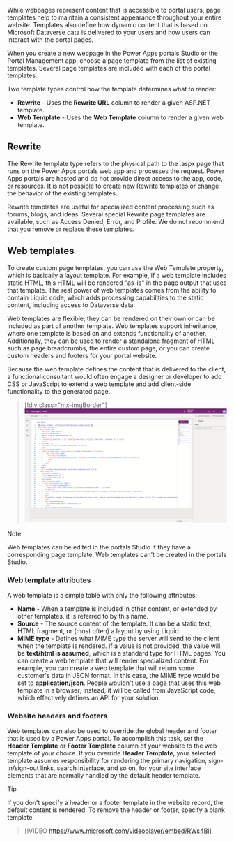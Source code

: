 While webpages represent content that is accessible to portal users, page templates help to maintain a consistent appearance throughout your entire website. Templates also define how dynamic content that is based on Microsoft Dataverse data is delivered to your users and how users can interact with the portal pages. 

When you create a new webpage in the Power Apps portals Studio or the Portal Management app, choose a page template from the list of existing templates. Several page templates are included with each of the portal templates. 

Two template types control how the template determines what to render:

- **Rewrite** - Uses the **Rewrite URL** column to render a given ASP.NET template.
- **Web Template** - Uses the **Web Template** column to render a given web template.

## Rewrite

The Rewrite template type refers to the physical path to the .aspx page that runs on the Power Apps portals web app and processes the request. Power Apps portals are hosted and do not provide direct access to the app, code, or resources. It is not possible to create new Rewrite templates or change the behavior of the existing templates.

Rewrite templates are useful for specialized content processing such as forums, blogs, and ideas. Several special Rewrite page templates are available, such as Access Denied, Error, and Profile. We do not recommend that you remove or replace these templates.

## Web templates

To create custom page templates, you can use the Web Template property, which is basically a layout template. For example, if a web template includes static HTML, this HTML will be rendered "as-is" in the page output that uses that template. The real power of web templates comes from the ability to contain Liquid code, which adds processing capabilities to the static content, including access to Dataverse data.

Web templates are flexible; they can be rendered on their own or can be included as part of another template. Web templates support inheritance, where one template is based on and extends functionality of another. Additionally, they can be used to render a standalone fragment of HTML such as page breadcrumbs, the entire custom page, or you can create custom headers and footers for your portal website.

Because the web template defines the content that is delivered to the client, a functional consultant would often engage a designer or developer to add CSS or JavaScript to extend a web template and add client-side functionality to the generated page.

> [!div class="mx-imgBorder"]
> [![Screenshot of the Power Apps Portal Code Editor screen.](../media/4-web-templates-ss.png)](../media/4-web-templates-ss.png#lightbox)

> [!NOTE] 
> Web templates can be edited in the portals Studio if they have a corresponding page template. Web templates can't be created in the portals Studio. 

### Web template attributes

A web template is a simple table with only the following attributes:

- **Name** - When a template is included in other content, or extended by other templates, it is referred to by this name.
- **Source** - The source content of the template. It can be a static text, HTML fragment, or (most often) a layout by using Liquid.
- **MIME type** - Defines what MIME type the server will send to the client when the template is rendered. If a value is not provided, the value will be **text/html is assumed**, which is a standard type for HTML pages. You can create a web template that will render specialized content. For example, you can create a web template that will return some customer's data in JSON format. In this case, the MIME type would be set to **application/json**. People wouldn't use a page that uses this web template in a browser; instead, it will be called from JavaScript code, which effectively defines an API for your solution.

### Website headers and footers

Web templates can also be used to override the global header and footer that is used by a Power Apps portal. To accomplish this task, set the **Header Template** or **Footer Template** column of your website to the web template of your choice. If you override **Header Template**, your selected template assumes responsibility for rendering the primary navigation, sign-in/sign-out links, search interface, and so on, for your site interface elements that are normally handled by the default header template.

> [!TIP]
> If you don't specify a header or a footer template in the website record, the default content is rendered. To remove the header or footer, specify a blank template.

> [!VIDEO https://www.microsoft.com/videoplayer/embed/RWs4Bi]
